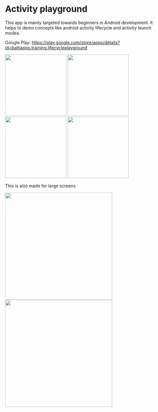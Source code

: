 # Activity playground

This app is mainly targeted towards beginners in Android development. It helps to demo concepts like android activity lifecycle and activity launch modes.  

Google Play: https://play.google.com/store/apps/details?id=baltiapps.training.lifecycleplayground  

<img src=https://github.com/user-attachments/assets/2e68c2e2-e309-4901-9122-8666378186aa width=200/>
<img src=https://github.com/user-attachments/assets/bd90cccc-32cd-4b7d-9ad9-4db313029be3 width=200/>
<img src=https://github.com/user-attachments/assets/01c90e66-8cbf-4b8a-9cfd-557dd005ea13 width=200/>
<img src=https://github.com/user-attachments/assets/b7952a9f-ae63-4fcc-bc93-37993d22307e width=200/>

This is also made for large screens  

<img src=https://github.com/user-attachments/assets/13ce1cf7-c76d-409b-a300-6dd370f85ce6 height=350/>
<img src=https://github.com/user-attachments/assets/9ed6868a-484c-4fae-b552-7205a0bc449c height=350/>
